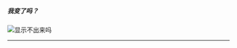 ##### 我变了吗？

![显示不出来吗][123]

---------------------------------
[123]:https://raw.githubusercontent.com/diaryyaming/diaryyaming.github.io/master/img/dolphin.gif
